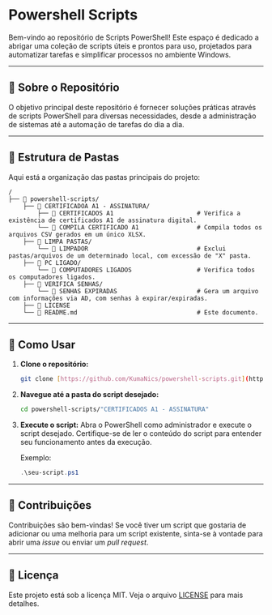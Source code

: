 # Powershell Scripts

Bem-vindo ao repositório de Scripts PowerShell!
Este espaço é dedicado a abrigar uma coleção de scripts úteis e prontos para uso, projetados para automatizar tarefas e simplificar processos no ambiente Windows.

---

## 📜 Sobre o Repositório

O objetivo principal deste repositório é fornecer soluções práticas através de scripts PowerShell para diversas necessidades, desde a administração de sistemas até a automação de tarefas do dia a dia.

---

## 📂 Estrutura de Pastas

Aqui está a organização das pastas principais do projeto:

```
/
├── 📁 powershell-scripts/             
    ├── 📁 CERTIFICADOA A1 - ASSINATURA/         
        ├── 📄 CERTIFICADOS A1                       # Verifica a existência de certificados A1 de assinatura digital.
        └── 📄 COMPILA CERTIFICADO A1                # Compila todos os arquivos CSV gerados em um único XLSX.
    ├── 📁 LIMPA PASTAS/         
        └── 📄 LIMPADOR                              # Exclui pastas/arquivos de um determinado local, com excessão de "X" pasta.
    ├── 📁 PC LIGADO/         
        └── 📄 COMPUTADORES LIGADOS                  # Verifica todos os computadores ligados.
    ├── 📁 VERIFICA SENHAS/         
        └── 📄 SENHAS EXPIRADAS                      # Gera um arquivo com informações via AD, com senhas à expirar/expiradas.
    ├── 📄 LICENSE
    └── 📄 README.md                                 # Este documento.
```

---

## 🚀 Como Usar

1.  **Clone o repositório:**
    ```sh
    git clone [https://github.com/KumaNics/powershell-scripts.git](https://github.com/KumaNics/powershell-scripts.git)
    ```
2.  **Navegue até a pasta do script desejado:**
    ```sh
    cd powershell-scripts/"CERTIFICADOS A1 - ASSINATURA"
    ```
3.  **Execute o script:**
    Abra o PowerShell como administrador e execute o script desejado. Certifique-se de ler o conteúdo do script para entender seu funcionamento antes da execução.

    Exemplo:
    ```powershell
    .\seu-script.ps1
    ```

---

## 🤝 Contribuições

Contribuições são bem-vindas!
Se você tiver um script que gostaria de adicionar ou uma melhoria para um script existente, sinta-se à vontade para abrir uma *issue* ou enviar um *pull request*.

---

## 📝 Licença

Este projeto está sob a licença MIT. Veja o arquivo [LICENSE](LICENSE) para mais detalhes.
